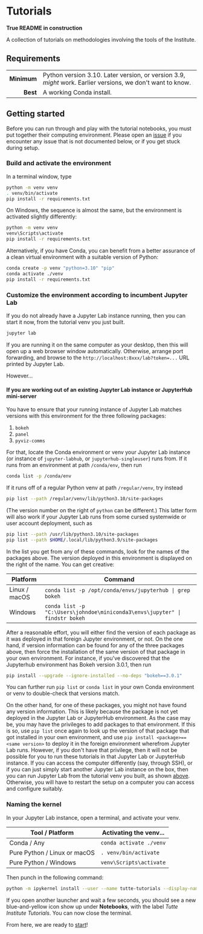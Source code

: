 # Tutorials

**True README in construction**

A collection of tutorials on methodologies involving the tools of the Institute.

## Requirements

| | |
|------------:|:----|
| **Minimum** | Python version 3.10. Later version, or version 3.9, _might_ work. Earlier versions, we don't want to know. |
| **Best**    | A working Conda install. |

## Getting started

Before you can run through and play with the tutorial notebooks, you must put together their computing environment.
Please open an [issue](https://github.com/TutteInstitute/tutorials/issues/new/choose) if you encounter any issue that is not documented below, or if you get stuck during setup.

### Build and activate the environment

In a terminal window, type

```sh
python -m venv venv
. venv/bin/activate
pip install -r requirements.txt
```

On Windows, the sequence is almost the same, but the environment is activated slightly differently:

```bat
python -m venv venv
venv\Scripts\activate
pip install -r requirements.txt
```

Alternatively, if you have Conda, you can benefit from a better assurance of a clean virtual environment with a suitable version of Python:

```sh
conda create -p venv "python=3.10" "pip"
conda activate ./venv
pip install -r requirements.txt
```

### Customize the environment according to incumbent Jupyter Lab

<a id="own-jupyter-lab"></a>
If you do not already have a Jupyter Lab instance running, then you can start it now, from the tutorial venv you just built.

```sh
jupyter lab
```

If you are running it on the same computer as your desktop,
then this will open up a web browser window automatically.
Otherwise, arrange port forwarding, and browse to the `http://localhost:8xxx/lab?token=...` URL printed by Jupyter Lab.

However...

#### If you are working out of an existing Jupyter Lab instance or JupyterHub mini-server

You have to ensure that your running instance of Jupyter Lab matches versions with this environment for the three following packages:

1. `bokeh`
2. `panel`
3. `pyviz-comms`

For that, locate the Conda environment or venv your Jupyter Lab instance (or instance of `jupyter-labhub`, or `jupyterhub-singleuser`) runs from.
If it runs from an environment at path `/conda/env`, then run

```sh
conda list -p /conda/env
```

If it runs off of a regular Python venv at path `/regular/venv`, try instead

```sh
pip list --path /regular/venv/lib/python3.10/site-packages
```

(The version number on the right of `python` can be different.)
This latter form will also work if your Jupyter Lab runs from some cursed systemwide or user account deployment, such as

```sh
pip list --path /usr/lib/python3.10/site-packages
pip list --path $HOME/.local/lib/python3.9/site-packages
```

In the list you get from any of these commands, look for the names of the packages above.
The version deployed in this environment is displayed on the right of the name.
You can get creative:

| Platform | Command |
|---------------|---------|
| Linux / macOS | `conda list -p /opt/conda/envs/jupyterhub \| grep bokeh` |
| Windows       | `conda list -p "C:\Users\johndoe\miniconda3\envs\jupyter" \| findstr bokeh` |

After a reasonable effort, you will either find the version of each package as it was deployed in that foreign Jupyter environment, or not.
On the one hand, if version information can be found for any of the three packages above,
then force the installation of the same version of that package in your own environment.
For instance, if you've discovered that the Jupyterhub environment has Bokeh version 3.0.1, then run

```sh
pip install --upgrade --ignore-installed --no-deps "bokeh==3.0.1"
```

You can further run `pip list` or `conda list` in your own Conda environment or venv to double-check that versions match.

On the other hand, for one of these packages, you might not have found any version information.
This is likely because the package is not yet deployed in the Jupyter Lab or JupyterHub environment.
As the case may be, you may have the privileges to add packages to that environment.
If this is so, use `pip list` once again to look up the version of that package that got installed in your own environment,
and use `pip install <package>==<same version>` to deploy it in the foreign environment wherefrom Jupyter Lab runs.
However, if you don't have that privilege, then it will not be possible for you to run these tutorials in that Jupyter Lab or JupyterHub instance.
If you can access the computer differently (say, through SSH),
or if you can just simply start another Jupyter Lab instance on the box,
then you can run Jupyter Lab from the tutorial venv you built, as shown [above](#own-jupyter-lab).
Otherwise, you will have to restart the setup on a computer you can access and configure suitably.

### Naming the kernel

In your Jupyter Lab instance, open a terminal, and activate your venv.

| Tool / Platform              | Activating the venv...   |
|------------------------------|--------------------------|
| Conda / Any                  | `conda activate ./venv`  |
| Pure Python / Linux or macOS | `. venv/bin/activate`    |
| Pure Python / Windows        | `venv\Scripts\activate`  |

Then punch in the following command:

```sh
python -m ipykernel install --user --name tutte-tutorials --display-name "Tutte Institute Tutorials"
```

If you open another launcher and wait a few seconds,
you should see a new blue-and-yellow icon show up under **Notebooks**,
with the label *Tutte Institute Tutorials*.
You can now close the terminal.

From here, we are ready to [start](tutorial-recipes-bag-of-words.ipynb)!